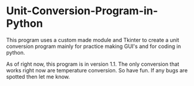 Unit-Conversion-Program-in-Python
=================================

This program uses a custom made module and Tkinter to create a unit conversion program mainly for practice making GUI's and for coding in python. 

As of right now, this program is in version 1.1. The only conversion that works right now are temperature conversion. So have fun. If any bugs are spotted then let me know. 
